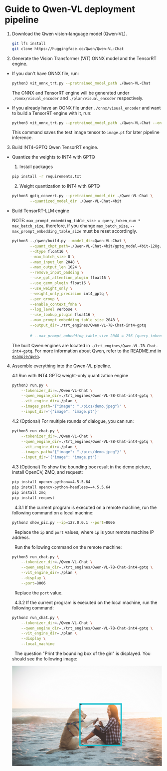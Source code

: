 # Guide to Qwen-VL deployment pipeline
1. Download the Qwen vision-language model (Qwen-VL).
    ```bash
    git lfs install
    git clone https://huggingface.co/Qwen/Qwen-VL-Chat
    ```
2. Generate the Vision Transformer (ViT) ONNX model and the TensorRT engine.
- If you don't have ONNX file, run:
    ```bash
    python3 vit_onnx_trt.py --pretrained_model_path ./Qwen-VL-Chat
    ```
    The ONNX and TensorRT engine will be generated under `./onnx/visual_encoder` and `./plan/visual_encoder` respectively.

- If you already have an OONX file under `./onnx/visual_encoder` and want to build a TensorRT engine with it, run:
    ```bash
    python3 vit_onnx_trt.py --pretrained_model_path ./Qwen-VL-Chat --only_trt
    ```
    This command saves the test image tensor to `image.pt` for later pipeline inference.

3. Build INT4-GPTQ Qwen TensorRT engine.
- Quantize the weights to INT4 with GPTQ
    1. Install packages
    ```bash
    pip install -r requirements.txt
    ```
    2. Weight quantization to INT4 with GPTQ
    ```bash
    python3 gptq_convert.py --pretrained_model_dir ./Qwen-VL-Chat \
            --quantized_model_dir ./Qwen-VL-Chat-4bit
    ```

- Build TensorRT-LLM engine

    NOTE: `max_prompt_embedding_table_size = query_token_num * max_batch_size`, therefore, if you change `max_batch_size`, `--max_prompt_embedding_table_size` must be reset accordingly.
    ```bash
    python3 ../qwen/build.py --model_dir=Qwen-VL-Chat \
            --quant_ckpt_path=./Qwen-VL-Chat-4bit/gptq_model-4bit-128g.safetensors \
            --dtype float16 \
            --max_batch_size 8 \
            --max_input_len 2048 \
            --max_output_len 1024 \
            --remove_input_padding \
            --use_gpt_attention_plugin float16 \
            --use_gemm_plugin float16 \
            --use_weight_only \
            --weight_only_precision int4_gptq \
            --per_group \
            --enable_context_fmha \
            --log_level verbose \
            --use_lookup_plugin float16 \
            --max_prompt_embedding_table_size 2048 \
            --output_dir=./trt_engines/Qwen-VL-7B-Chat-int4-gptq

            # --max_prompt_embedding_table_size 2048 = 256 (query_token number) * 8 (max_batch_size)
    ```
    The built Qwen engines are located in `./trt_engines/Qwen-VL-7B-Chat-int4-gptq`.
    For more information about Qwen, refer to the README.md in [`example/qwen`](../qwen).

4. Assemble everything into the Qwen-VL pipeline.

    4.1 Run with INT4 GPTQ weight-only quantization engine
    ```bash
    python3 run.py \
        --tokenizer_dir=./Qwen-VL-Chat \
        --qwen_engine_dir=./trt_engines/Qwen-VL-7B-Chat-int4-gptq \
        --vit_engine_dir=./plan \
        --images_path='{"image": "./pics/demo.jpeg"}' \
        --input_dir='{"image": "image.pt"}'
    ```
    4.2 (Optional) For multiple rounds of dialogue, you can run:
    ```bash
    python3 run_chat.py \
        --tokenizer_dir=./Qwen-VL-Chat \
        --qwen_engine_dir=./trt_engines/Qwen-VL-7B-Chat-int4-gptq \
        --vit_engine_dir=./plan \
        --images_path='{"image": "./pics/demo.jpeg"}' \
        --input_dir='{"image": "image.pt"}'
    ```
    4.3 (Optional) To show the bounding box result in the demo picture, install OpenCV, ZMQ, and request:
    ```bash
    pip install opencv-python==4.5.5.64
    pip install opencv-python-headless==4.5.5.64
    pip install zmq
    pip install request
    ```

    &nbsp;&nbsp;4.3.1 If the current program is executed on a remote machine, run the following command on a local machine:

    ```bash
    python3 show_pic.py --ip=127.0.0.1 --port=8006
    ```

    &nbsp;&nbsp;Replace the `ip` and `port` values, where `ip` is your remote machine IP address.

    &nbsp;&nbsp;Run the following command on the remote machine:

    ```bash
    python3 run_chat.py \
        --tokenizer_dir=./Qwen-VL-Chat \
        --qwen_engine_dir=./trt_engines/Qwen-VL-7B-Chat-int4-gptq \
        --vit_engine_dir=./plan \
        --display \
        --port=8006
    ```

    &nbsp;&nbsp;Replace the `port` value.

    &nbsp;&nbsp;4.3.2 If the current program is executed on the local machine, run the following command:

    ```bash
    python3 run_chat.py \
        --tokenizer_dir=./Qwen-VL-Chat \
        --qwen_engine_dir=./trt_engines/Qwen-VL-7B-Chat-int4-gptq \
        --vit_engine_dir=./plan \
        --display \
        --local_machine
    ```

    &nbsp;&nbsp;The question "Print the bounding box of the girl" is displayed.  You should see the following image:

    ![image](./pics/1.png)
